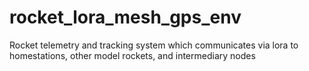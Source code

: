 # rocket_lora_mesh_gps_env
 Rocket telemetry and tracking system which communicates via lora to homestations, other model rockets, and intermediary nodes
